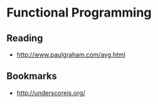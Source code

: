 # Functional Programming

## Reading

* http://www.paulgraham.com/avg.html

## Bookmarks

* http://underscorejs.org/
